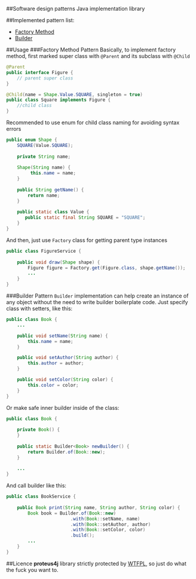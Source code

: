 ##Software design patterns Java implementation library

##Implemented pattern list:
- [Factory Method](#factory-method-pattern)
- [Builder](#builder-pattern)

##Usage
###Factory Method Pattern
Basically, to implement factory method, first marked super class with ```@Parent``` and its subclass with ```@Child```

```java
@Parent
public interface Figure {
    // parent super class
}

@Child(name = Shape.Value.SQUARE, singleton = true)
public class Square implements Figure {
    //child class
}
```

Recommended to use enum for child class naming for avoiding syntax errors

```java
public enum Shape {
    SQUARE(Value.SQUARE);
    
    private String name;
    
    Shape(String name) {
         this.name = name;
    }
    
    public String getName() {
        return name;
    }
    
    public static class Value {
       public static final String SQUARE = "SQUARE";
    }
}
```

And then, just use ```Factory``` class for getting parent type instances
```java
public class FigureService {
    
    public void draw(Shape shape) {
        Figure figure = Factory.get(Figure.class, shape.getName());
        ...
    }
}
```
###Builder Pattern
```Builder``` implementation can help create an instance of any object without the need to write builder boilerplate code.
Just specify class with setters, like this:

```java
public class Book {    
    ...

    public void setName(String name) {
        this.name = name;
    }

    public void setAuthor(String author) {
        this.author = author;
    }

    public void setColor(String color) {
        this.color = color;
    }
}
```
Or make safe inner builder inside of the class:
```java
public class Book {
    
    private Book() {
    }
    
    public static Builder<Book> newBuilder() {
        return Builder.of(Book::new);
    }
    
    ...
}
```
And call builder like this:
```java
public class BookService {
    
    public Book print(String name, String author, String color) {
        Book book = Builder.of(Book::new)
                        .with(Book::setName, name)
                        .with(Book::setAuthor, author)
                        .with(Book::setColor, color)
                        .build();
        ...
    }
}
```
##Licence
**proteus4j** library strictly protected by [WTFPL](http://www.wtfpl.net/), so just do what the fuck you want to. 
